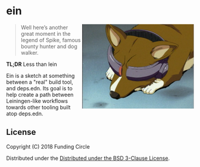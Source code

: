 # ein
<img align="right" src="/etc/ein.jpg" width=300/>

> Well here’s another great moment in the legend of Spike, famous bounty hunter and dog walker.

**TL;DR** Less than lein

Ein is a sketch at something between a "real" build tool, and deps.edn.
Its goal is to help create a path between Leiningen-like workflows towards other tooling built atop deps.edn.

## License

Copyright (C) 2018 Funding Circle

Distributed under the [Distributed under the BSD 3-Clause License](/LICENSE).
